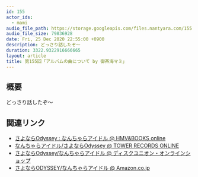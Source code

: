 ```yaml
---
id: 155
actor_ids:
  - mami
audio_file_path: https://storage.googleapis.com/files.nantyara.com/155.mp3
audio_file_size: 79836928
date: Fri, 25 Dec 2020 22:55:00 +0900
description: どっさり話したぞ〜
duration: 3322.9322916666665
layout: article
title: 第155回「アルバムの曲について by 御茶海マミ」
---
```

## 概要

どっさり話したぞ〜

## 関連リンク

* [さよならOdyssey : なんちゃらアイドル @ HMV&BOOKS online](https://www.hmv.co.jp/artist_%E3%81%AA%E3%82%93%E3%81%A1%E3%82%83%E3%82%89%E3%82%A2%E3%82%A4%E3%83%89%E3%83%AB_000000000780774/item_%E3%81%95%E3%82%88%E3%81%AA%E3%82%89Odyssey_11260141)
* [なんちゃらアイドル/さよならOdyssey @ TOWER RECORDS ONLINE](https://tower.jp/item/5102277/%E3%81%95%E3%82%88%E3%81%AA%E3%82%89Odyssey)
* [さよならOdyssey/なんちゃらアイドル @ ディスクユニオン・オンラインショップ](https://diskunion.net/portal/ct/detail/1008199769)
* [さよならODYSSEY/なんちゃらアイドル @ Amazon.co.jp](http://amazon.co.jp/dp/B08JHLJ7CY)